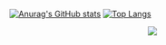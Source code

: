 [![Anurag's GitHub stats](https://github-readme-stats.vercel.app/api?username=allefenes&theme=transparent&hide=contribs,prs)](https://github.com/anuraghazra/github-readme-stats)
[![Top Langs](https://github-readme-stats.vercel.app/api/top-langs/?username=allefenes&layout=compact)](https://github.com/anuraghazra/github-readme-stats)

<p align="center">
  <a href="https://skillicons.dev">
    <img src="https://skillicons.dev/icons?i=git,py,docker,arduino" />
  </a>
</p>
